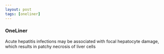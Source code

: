 ```yaml
---
layout: post
tags: [oneliner]
---
```



### OneLiner

Acute hepatitis infections may be associated with focal hepatocyte damage, which results in patchy necrosis of liver cells
